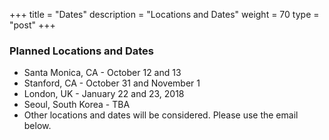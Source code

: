 +++
title = "Dates"
description = "Locations and Dates"
weight = 70
type = "post"
+++

### Planned Locations and Dates
  * Santa Monica, CA - October 12 and 13
  * Stanford, CA - October 31 and November 1
  * London, UK - January 22 and 23, 2018
  * Seoul, South Korea - TBA
  * Other locations and dates will be considered. Please use the email below.